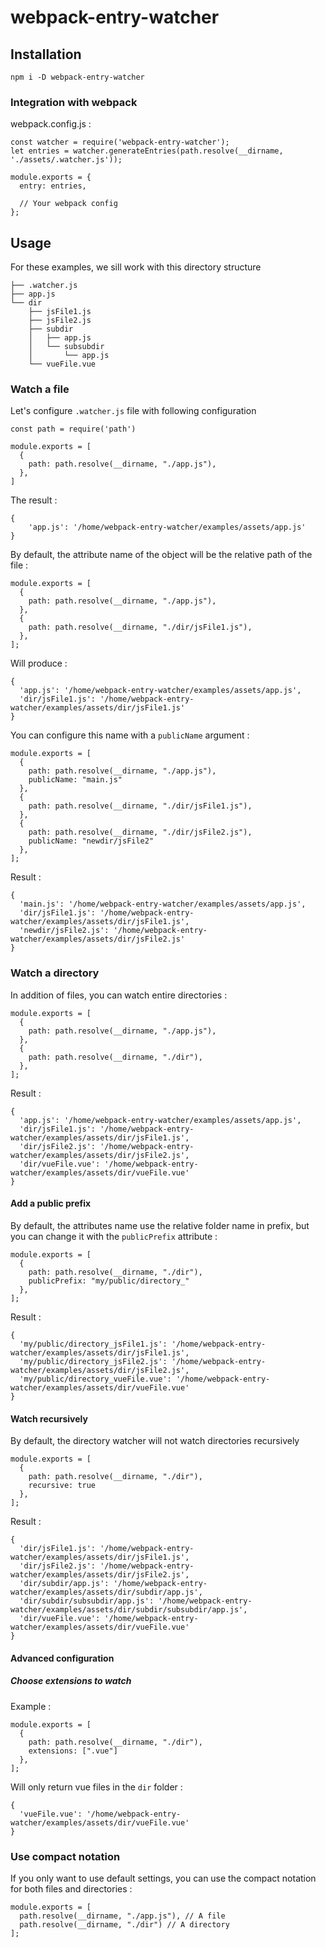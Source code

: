 # webpack-entry-watcher

## Installation

    npm i -D webpack-entry-watcher

### Integration with webpack

webpack.config.js :

    const watcher = require('webpack-entry-watcher');
    let entries = watcher.generateEntries(path.resolve(__dirname, './assets/.watcher.js'));
    
    module.exports = {
      entry: entries,
      
      // Your webpack config
    };

## Usage

For these examples, we sill work with this directory structure

    ├── .watcher.js
    ├── app.js
    └── dir
        ├── jsFile1.js
        ├── jsFile2.js
        ├── subdir
        │   ├── app.js
        │   └── subsubdir
        │       └── app.js
        └── vueFile.vue

### Watch a file

Let's configure ```.watcher.js``` file with following configuration

    const path = require('path')
    
    module.exports = [
      {
        path: path.resolve(__dirname, "./app.js"),
      },
    ]

The result :

    { 
        'app.js': '/home/webpack-entry-watcher/examples/assets/app.js' 
    }

By default, the attribute name of the object will be the relative path of the file :

    module.exports = [
      {
        path: path.resolve(__dirname, "./app.js"),
      },
      {
        path: path.resolve(__dirname, "./dir/jsFile1.js"),
      },
    ];
    
Will produce :

    { 
      'app.js': '/home/webpack-entry-watcher/examples/assets/app.js',
      'dir/jsFile1.js': '/home/webpack-entry-watcher/examples/assets/dir/jsFile1.js' 
    }
    
You can configure this name with a ```publicName``` argument :

    module.exports = [
      {
        path: path.resolve(__dirname, "./app.js"),
        publicName: "main.js"
      },
      {
        path: path.resolve(__dirname, "./dir/jsFile1.js"),
      },
      {
        path: path.resolve(__dirname, "./dir/jsFile2.js"),
        publicName: "newdir/jsFile2"
      },
    ];
    
Result :

    { 
      'main.js': '/home/webpack-entry-watcher/examples/assets/app.js',
      'dir/jsFile1.js': '/home/webpack-entry-watcher/examples/assets/dir/jsFile1.js',
      'newdir/jsFile2.js': '/home/webpack-entry-watcher/examples/assets/dir/jsFile2.js' 
    }


### Watch a directory

In addition of files, you can watch entire directories :

    module.exports = [
      {
        path: path.resolve(__dirname, "./app.js"),
      },
      {
        path: path.resolve(__dirname, "./dir"),
      },
    ];
    
Result :

    { 
      'app.js': '/home/webpack-entry-watcher/examples/assets/app.js',
      'dir/jsFile1.js': '/home/webpack-entry-watcher/examples/assets/dir/jsFile1.js',
      'dir/jsFile2.js': '/home/webpack-entry-watcher/examples/assets/dir/jsFile2.js',
      'dir/vueFile.vue': '/home/webpack-entry-watcher/examples/assets/dir/vueFile.vue' 
    }

    
#### Add a public prefix
By default, the attributes name use the relative folder name in prefix, but you can change it with the `publicPrefix` attribute :

    module.exports = [
      {
        path: path.resolve(__dirname, "./dir"),
        publicPrefix: "my/public/directory_"
      },
    ];

Result :

    { 
      'my/public/directory_jsFile1.js': '/home/webpack-entry-watcher/examples/assets/dir/jsFile1.js',
      'my/public/directory_jsFile2.js': '/home/webpack-entry-watcher/examples/assets/dir/jsFile2.js',
      'my/public/directory_vueFile.vue': '/home/webpack-entry-watcher/examples/assets/dir/vueFile.vue' 
    }

#### Watch recursively

By default, the directory watcher will not watch directories recursively

    module.exports = [
      {
        path: path.resolve(__dirname, "./dir"),
        recursive: true
      },
    ];
    
Result :

    { 
      'dir/jsFile1.js': '/home/webpack-entry-watcher/examples/assets/dir/jsFile1.js',
      'dir/jsFile2.js': '/home/webpack-entry-watcher/examples/assets/dir/jsFile2.js',
      'dir/subdir/app.js': '/home/webpack-entry-watcher/examples/assets/dir/subdir/app.js',
      'dir/subdir/subsubdir/app.js': '/home/webpack-entry-watcher/examples/assets/dir/subdir/subsubdir/app.js',
      'dir/vueFile.vue': '/home/webpack-entry-watcher/examples/assets/dir/vueFile.vue' 
    }

#### Advanced configuration
##### Choose extensions to watch

Example : 

    module.exports = [
      {
        path: path.resolve(__dirname, "./dir"),
        extensions: [".vue"]
      },
    ];
    
Will only return vue files in the `dir` folder :

    { 
      'vueFile.vue': '/home/webpack-entry-watcher/examples/assets/dir/vueFile.vue' 
    }

### Use compact notation

If you only want to use default settings, you can use the compact notation for both files and directories :

    module.exports = [
      path.resolve(__dirname, "./app.js"), // A file
      path.resolve(__dirname, "./dir") // A directory
    ];
